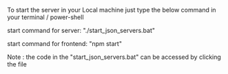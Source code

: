 To start the server in your Local machine just type the below command in your terminal / power-shell

start command for server: "./start_json_servers.bat"

start command for frontend: "npm start"

Note : the code in the "start_json_servers.bat" can be accessed by clicking the file

